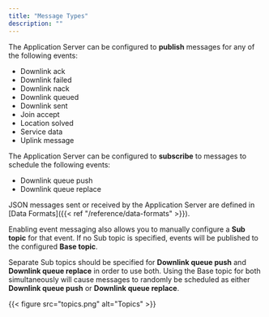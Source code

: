 ```yaml
---
title: "Message Types"
description: ""
---
```


The Application Server can be configured to **publish** messages for any of the following events:
- Downlink ack
- Downlink failed
- Downlink nack
- Downlink queued
- Downlink sent
- Join accept
- Location solved
- Service data
- Uplink message

The Application Server can be configured to **subscribe** to messages to schedule the following events:
- Downlink queue push
- Downlink queue replace

JSON messages sent or received by the Application Server are defined in [Data Formats]({{< ref "/reference/data-formats" >}}).

Enabling event messaging also allows you to manually configure a **Sub topic** for that event. If no Sub topic is specified, events will be published to the configured **Base topic**.

<!--more-->

Separate Sub topics should be specified for **Downlink queue push** and **Downlink queue replace** in order to use both. Using the Base topic for both simultaneously will cause messages to randomly be scheduled as either **Downlink queue push** or **Downlink queue replace**.

{{< figure src="topics.png" alt="Topics" >}}
